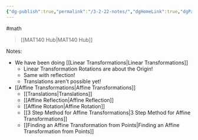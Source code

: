 ```yaml
---
{"dg-publish":true,"permalink":"/3-2-22-notes/","dgHomeLink":true,"dgPassFrontmatter":false}
---
```


#math 
> [[MAT140 Hub|MAT140 Hub]]

Notes:
* We have been doing [[Linear Transformations|Linear Transformations]]
	* Linear Transformation Rotations are about the Origin!
	* Same with reflection!
	* Translations aren't possible yet!
* [[Affine Transformations|Affine Transformations]]
	* [[Translations|Translations]]
	* [[Affine Reflection|Affine Reflection]]
	* [[Affine Rotation|Affine Rotation]]
	* [[3 Step Method for Affine Transformations|3 Step Method for Affine Transformations]]
	* [[Finding an Affine Transformation from Points|Finding an Affine Transformation from Points]]
	